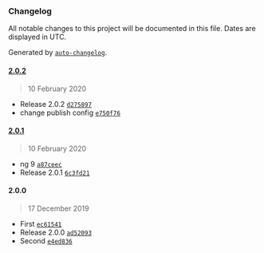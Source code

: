 ### Changelog

All notable changes to this project will be documented in this file. Dates are displayed in UTC.

Generated by [`auto-changelog`](https://github.com/CookPete/auto-changelog).

#### [2.0.2](https://github.com/niteshpurohit/ngx-stripe/compare/2.0.1...2.0.2)

> 10 February 2020

- Release 2.0.2 [`d275897`](https://github.com/niteshpurohit/ngx-stripe/commit/d275897802dfa77aba9a9be81572e6ba9270bb5a)
- change publish config [`e750f76`](https://github.com/niteshpurohit/ngx-stripe/commit/e750f7601d345bd225707abffa94ab7f2d4b2b74)

#### [2.0.1](https://github.com/niteshpurohit/ngx-stripe/compare/2.0.0...2.0.1)

> 10 February 2020

- ng 9 [`a87ceec`](https://github.com/niteshpurohit/ngx-stripe/commit/a87ceec981873e105482118d4fd46a7c744c1231)
- Release 2.0.1 [`6c3fd21`](https://github.com/niteshpurohit/ngx-stripe/commit/6c3fd21999e84aef71fbcc764957f32924e829cd)

#### 2.0.0

> 17 December 2019

- First [`ec61541`](https://github.com/niteshpurohit/ngx-stripe/commit/ec61541975b6c71f59d3ef0bfb8a11a989a68480)
- Release 2.0.0 [`ad52093`](https://github.com/niteshpurohit/ngx-stripe/commit/ad52093cbf04bc988ebf02b3853d0a4dd6802de2)
- Second [`e4ed836`](https://github.com/niteshpurohit/ngx-stripe/commit/e4ed8365a92aceadc176e6deaf1d07b090d461e4)
